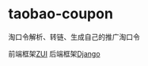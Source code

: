 # taobao-coupon
淘口令解析、转链、生成自己的推广淘口令

前端框架[ZUI](https://github.com/easysoft/zui)
后端框架[Django](https://github.com/django/django)
